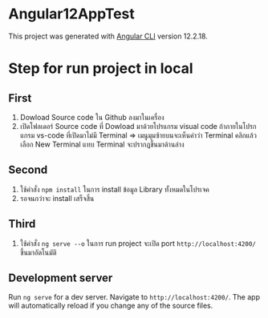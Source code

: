 # Angular12AppTest

This project was generated with [Angular CLI](https://github.com/angular/angular-cli) version 12.2.18.

# Step for run project in local

## First

1. Dowload Source code ใน Github ลงมาในเครื่อง
2. เปิดโฟลเดอร์ Source code ที่ Dowload มาด้วยโปรแกรม visual code ถ้าภายในโปรกแกรม vs-code ที่เปิดมาไม่มี Terminal => เมนูมุมซ้ายบนจะเห็นคำว่า Terminal คลิกแล้วเลือก New Terminal แทบ Terminal จะปรากฎขึ้นมาด้านล่าง

## Second
1. ใช้คำสั่ง `npm install` ในการ install ข้อมูล Library ทั้งหมดในโปรเจค
2. รอจนกว่าจะ install เสร็จสิ้น

## Third
1. ใช้คำสั่ง `ng serve --o` ในการ run project จะเปิด port `http://localhost:4200/` ขึ้นมาอัตโนมัติ

## Development server

Run `ng serve` for a dev server. Navigate to `http://localhost:4200/`. The app will automatically reload if you change any of the source files.

